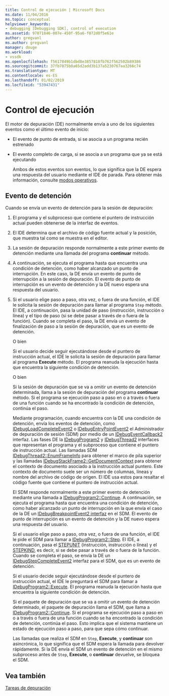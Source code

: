 ```yaml
---
title: Control de ejecución | Microsoft Docs
ms.date: 11/04/2016
ms.topic: conceptual
helpviewer_keywords:
- debugging [Debugging SDK], control of execution
ms.assetid: 97071846-007e-450f-95a6-f072d0f5e61e
author: gregvanl
ms.author: gregvanl
manager: douge
ms.workload:
- vssdk
ms.openlocfilehash: f5617849b1dbd8e3857818fb762f562502b89386
ms.sourcegitcommit: 37fb7075b0a65d2add3b137a5230767aa3266c74
ms.translationtype: MT
ms.contentlocale: es-ES
ms.lasthandoff: 01/02/2019
ms.locfileid: "53947431"
---
```

# <a name="control-of-execution"></a>Control de ejecución
El motor de depuración (DE) normalmente envía a uno de los siguientes eventos como el último evento de inicio:  
  
- El evento de punto de entrada, si se asocia a un programa recién estrenado  
  
- El evento completo de carga, si se asocia a un programa que ya se está ejecutando  
  
  Ambos de estos eventos son eventos, lo que significa que la DE espera una respuesta del usuario mediante el IDE de parada. Para obtener más información, consulte [modos operativos](../../extensibility/debugger/operational-modes.md).  
  
## <a name="stopping-event"></a>Evento de detención  
 Cuando se envía un evento de detención para la sesión de depuración:  
  
1. El programa y el subproceso que contiene el puntero de instrucción actual pueden obtenerse de la interfaz de eventos.  
  
2. El IDE determina que el archivo de código fuente actual y la posición, que muestra tal como se muestra en el editor.  
  
3. La sesión de depuración responde normalmente a este primer evento de detención mediante una llamada del programa **continuar** método.  
  
4. A continuación, se ejecuta el programa hasta que encuentra una condición de detención, como haber alcanzado un punto de interrupción. En este caso, la DE envía un evento de punto de interrupción a la sesión de depuración. El evento de punto de interrupción es un evento de detención y la DE nuevo espera una respuesta del usuario.  
  
5. Si el usuario elige paso a paso, otra vez, o fuera de una función, el IDE le solicita la sesión de depuración para llamar al programa `Step` método. El IDE, a continuación, pasa la unidad de paso (instrucción, instrucción o línea) y el tipo de paso (si se debe pasar a través de o fuera de la función). Cuando se completa el paso, la DE envía un evento de finalización de paso a la sesión de depuración, que es un evento de detención.  
  
    O bien  
  
    Si el usuario decide seguir ejecutándose desde el puntero de instrucción actual, el IDE le solicita la sesión de depuración para llamar al programa **Execute** método. El programa reanuda la ejecución hasta que encuentra la siguiente condición de detención.  
  
    O bien  
  
    Si la sesión de depuración que se va a omitir un evento de detención determinada, llama a la sesión de depuración del programa **continuar** método. Si el programa se ejecución paso a paso en o a través o fuera de una función cuando se ha encontrado la condición de detención, continúa el paso.  
  
   Mediante programación, cuando encuentra con la DE una condición de detención, envía los eventos de detención, como [IDebugLoadCompleteEvent2](../../extensibility/debugger/reference/idebugloadcompleteevent2.md) o [IDebugEntryPointEvent2](../../extensibility/debugger/reference/idebugentrypointevent2.md) el Administrador de depuración de sesión (SDM) por medio de un [IDebugEventCallback2](../../extensibility/debugger/reference/idebugeventcallback2.md) interfaz. Las fases DE la [IDebugProgram2](../../extensibility/debugger/reference/idebugprogram2.md) y [IDebugThread2](../../extensibility/debugger/reference/idebugthread2.md) interfaces que representan el programa y el subproceso que contiene el puntero de instrucción actual. Las llamadas SDM [IDebugThread2::EnumFrameInfo](../../extensibility/debugger/reference/idebugthread2-enumframeinfo.md) para obtener el marco de pila superior y las llamadas [IDebugStackFrame2::GetDocumentContext](../../extensibility/debugger/reference/idebugstackframe2-getdocumentcontext.md) para obtener el contexto de documento asociado a la instrucción actual puntero. Este contexto de documento suele ser un número de columnas, líneas y nombre del archivo de código de origen. El IDE usa estos para resaltar el código fuente que contiene el puntero de instrucción actual.  
  
   El SDM responde normalmente a este primer evento de detención mediante una llamada a [IDebugProgram2::Continue](../../extensibility/debugger/reference/idebugprogram2-continue.md). A continuación, se ejecuta el programa hasta que encuentra una condición de detención, como haber alcanzado un punto de interrupción en la que envía el caso de la DE un [IDebugBreakpointEvent2 interfaz](../../extensibility/debugger/reference/idebugbreakpointevent2.md) en el SDM. El evento de punto de interrupción es un evento de detención y la DE nuevo espera una respuesta del usuario.  
  
   Si el usuario elige paso a paso, otra vez, o fuera de una función, el IDE le pide el SDM para llamar a [IDebugProgram2::Step](../../extensibility/debugger/reference/idebugprogram2-step.md). El IDE, a continuación, pasa el [STEPUNIT](../../extensibility/debugger/reference/stepunit.md) (instrucción, instrucción o línea) y el [STEPKIND](../../extensibility/debugger/reference/stepkind.md), es decir, si se debe pasar a través de o fuera de la función. Cuando se completa el paso, se envía la DE un [IDebugStepCompleteEvent2](../../extensibility/debugger/reference/idebugstepcompleteevent2.md) interfaz para el SDM, que es un evento de detención.  
  
   Si el usuario decide seguir ejecutándose desde el puntero de instrucción actual, el IDE le preguntará el SDM para llamar a [IDebugProgram2::Execute](../../extensibility/debugger/reference/idebugprogram2-execute.md). El programa reanuda la ejecución hasta que encuentra la siguiente condición de detención.  
  
   Si el paquete de depuración que se va a omitir un evento de detención determinado, el paquete de depuración llama el SDM, que llama a [IDebugProgram2::Continue](../../extensibility/debugger/reference/idebugprogram2-continue.md). Si el programa se ejecución paso a paso en o a través o fuera de una función cuando se ha encontrado la condición de detención, continúa el paso. Esto implica que el sistema mantiene un estado de ejecución paso a paso, para que sepa cómo continuar.  
  
   Las llamadas que realiza el SDM en `Step`, **Execute**, y **continuar** son asincrónica, lo que significa que el SDM espera la llamada para devolver rápidamente. Si la DE envía el SDM un evento de detención en el mismo subproceso antes de `Step`, **Execute**, o **continuar** devuelve, se bloquea el SDM.  
  
## <a name="see-also"></a>Vea también  
 [Tareas de depuración](../../extensibility/debugger/debugging-tasks.md)